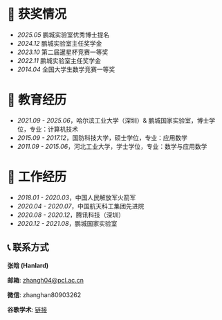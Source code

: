 

# 🥇 获奖情况
- *2025.05* 鹏城实验室优秀博士提名
- *2024.12* 鹏城实验室主任奖学金
- *2023.10* 第二届暹星杯竞赛一等奖
- *2022.11* 鹏城实验室主任奖学金
- *2014.04* 全国大学生数学竞赛一等奖

# 📖 教育经历
- *2021.09 - 2025.06*，哈尔滨工业大学（深圳）& 鹏城国家实验室，博士学位，专业：计算机技术
- *2015.09 - 2017.12*，国防科技大学，硕士学位，专业：应用数学
- *2011.09 - 2015.06*，河北工业大学，学士学位，专业：数学与应用数学

# 💼 工作经历
- *2018.01 - 2020.03*，中国人民解放军火箭军
- *2020.04 - 2020.07*，中国航天科工集团先进院
- *2020.08 - 2020.12*，腾讯科技（深圳）
- *2020.12 - 2021.08*，鹏城国家实验室

## 📞 联系方式

**张晗 (Hanlard)**

**邮箱**: zhangh04@pcl.ac.cn

**微信**: zhanghan80903262

**谷歌学术**: [链接](https://scholar.google.com/citations?user=lhdgPb8AAAAJ&hl=zh-CN)
